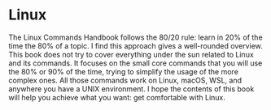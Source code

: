# Linux

The Linux Commands Handbook follows the 80/20
rule: learn in 20% of the time the 80% of a topic.
I find this approach gives a well-rounded overview.
This book does not try to cover everything under the
sun related to Linux and its commands. It focuses on
the small core commands that you will use the 80% or
90% of the time, trying to simplify the usage of the
more complex ones.
All those commands work on Linux, macOS, WSL,
and anywhere you have a UNIX environment.
I hope the contents of this book will help you achieve
what you want: get comfortable with Linux.
